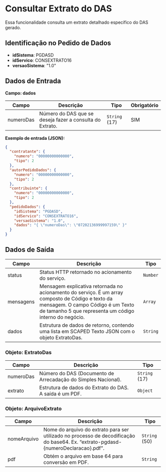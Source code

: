 # Consultar Extrato do DAS

Essa funcionalidade consulta um extrato detalhado específico do DAS gerado.

## Identificação no Pedido de Dados

- **idSistema**: PGDASD
- **idServico**: CONSEXTRATO16
- **versaoSistema**: "1.0"

## Dados de Entrada

**Campo: dados**

| Campo | Descrição | Tipo | Obrigatório |
| --- | --- | --- | --- |
| numeroDas | Número do DAS que se deseja fazer a consulta do Extrato. | `String` (17) | SIM |

**Exemplo de entrada (JSON):**

```json
{
  "contratante": {
    "numero": "00000000000000",
    "tipo": 2
  },
  "autorPedidoDados": {
    "numero": "00000000000000",
    "tipo": 2
  },
  "contribuinte": {
    "numero": "00000000000000",
    "tipo": 2
  },
  "pedidoDados": {
    "idSistema": "PGDASD",
    "idServico": "CONSEXTRATO16",
    "versaoSistema": "1.0",
    "dados": "{ \"numeroDas\": \"07202136999997159\" }"
  }
}
```

## Dados de Saída

| Campo | Descrição | Tipo |
| --- | --- | --- |
| status | Status HTTP retornado no acionamento do serviço. | `Number` |
| mensagens | Mensagem explicativa retornada no acionamento do serviço. É um array composto de Código e texto da mensagem. O campo Código é um Texto de tamanho 5 que representa um código interno do negócio. | `Array` |
| dados | Estrutura de dados de retorno, contendo uma lista em SCAPED Texto JSON com o objeto ExtratoDas. | `String` |

### Objeto: ExtratoDas

| Campo | Descrição | Tipo |
| --- | --- | --- |
| numeroDas | Número do DAS (Documento de Arrecadação do Simples Nacional). | `String` (17) |
| extrato | Estrutura de dados do Extrato do DAS. A saída é um PDF. | `Object` |

### Objeto: ArquivoExtrato

| Campo | Descrição | Tipo |
| --- | --- | --- |
| nomeArquivo | Nome do arquivo do extrato para ser utilizado no processo de decodificação do base64. Ex. “extrato-pgdasd-{numeroDeclaracao}.pdf”. | `String` (50) |
| pdf | Obtém o arquivo em base 64 para conversão em PDF. | `String` |
